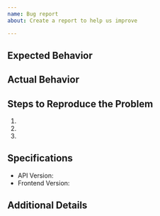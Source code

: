 ```yaml
---
name: Bug report
about: Create a report to help us improve

---
```


## Expected Behavior
<!--- Describe the expected behavior -->

## Actual Behavior
<!--- Describe the issue -->

## Steps to Reproduce the Problem
<!--- Help us reproduce the issue (if applicable) -->

  1.
  2.
  3.

## Specifications
<!--- What version are you using, and is there any other thing you like to share about your environment? -->

  - API Version: 
  - Frontend Version: 

## Additional Details
<!--- The more info the better, thanks. -->